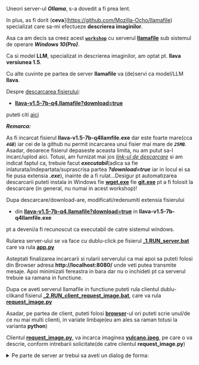 Uneori server-ul ***Ollama***,  s-a dovedit a fi prea lent. 

In plus, as fi dorit (**ceva**](https://github.com/Mozilla-Ocho/llamafile) specializat care sa-mi efectueze **descrierea imaginilor**. 

Asa ca am decis sa creez acest [**`workshop`**](https://github.com/Mozilla-Ocho/llamafile) cu serverul [**llamafile**](https://github.com/Mozilla-Ocho/llamafile) sub sistemul de operare ***Windows 10(Pro)***.

Ca si model **LLM**, specializat in descrierea imaginilor, am optat pt. **llava versiunea 1.5**.

Cu alte cuvinte pe partea de server **llamafile** va (de)servi ca model/LLM **llava**.

Despre [descarcarea fisierului](https://github.com/Mozilla-Ocho/llamafile): 

  - [**llava-v1.5-7b-q4.llamafile?download=true**](https://huggingface.co/Mozilla/llava-v1.5-7b-llamafile/resolve/main/llava-v1.5-7b-q4.llamafile?download=true) 

puteti citi [aici](https://python.langchain.com/v0.2/docs/integrations/llms/llamafile/)

***Remarca:***

As fi incarcat fisierul **llava-v1.5-7b-q4llamfile.exe** dar este foarte mare(cca ***`4GB`***) iar cei de la github nu permit incarcarea unui fisier mai mare de ***`25MB`***. Asadar, deoarece fisierul depaseste aceasta limita, nu am putut sa-l incarc/uplod aici. Totusi, am furnizat mai jos [*link-ul de descarcare*](https://huggingface.co/Mozilla/llava-v1.5-7b-llamafile/resolve/main/llava-v1.5-7b-q4.llamafile?download=true) si am indicat faptul ca, trebuie facut ***executabil***(adica sa fie inlaturata/indepartata/suprascrisa partea ***?download=true*** iar in locul ei sa fie pusa extensia ***.exe***), inainte de a fi rulat...Desigur pt automatizarea descarcarii puteti instala in Windows fie [**wget.exe**](https://builtvisible.com/download-your-website-with-wget/) fie [**git.exe**](https://www.simplilearn.com/tutorials/git-tutorial/git-installation-on-windows) pt a fi folosit la descarcare (in general, nu numai in acest workshop)!


Dupa descarcare/download-are, modificati/redenumiti extensia fisierului

 - din [**llava-v1.5-7b-q4.llamafile?download=true**](https://huggingface.co/Mozilla/llava-v1.5-7b-llamafile/resolve/main/llava-v1.5-7b-q4.llamafile?download=true) in **llava-v1.5-7b-q4llamfile.exe**

pt a deveni/a fi recunoscut ca executabil de catre sistemul windows.

Rularea server-ului se va face cu dublu-click pe fisierul [**_1.RUN_server.bat**](https://github.com/stefanache/MFP-ANAF-RO/blob/main/python/llamafile_llava/_1.RUN_server.bat) care va rula [**app.py**](https://github.com/stefanache/MFP-ANAF-RO/blob/main/python/llamafile_llava/app.py)

Asteptati finalizarea incarcarii si rularii serverului ca mai apoi sa puteti folosi din Browser adresa **http://localhost:8080/** unde veti putea transmite mesaje. Apoi minimizati fereastra in bara dar nu o inchideti pt ca serverul trebuie sa ramana in functiune.

Dupa ce aveti serverul llamafile in functiune puteti rula clientul dublu-clikand fisierul [**_2.RUN_client_request_image.bat**](https://github.com/stefanache/MFP-ANAF-RO/blob/main/python/llamafile_llava/_2.RUN_client_request_image.bat), care va rula [**request_image.py**](https://github.com/stefanache/MFP-ANAF-RO/blob/main/python/llamafile_llava/request_image.py)

Asadar, pe partea de client, puteti folosi [**browser**](http://localhost:8080/)-ul ori puteti scrie unul/de ce nu mai multi clienti, in variate limbaje(eu am ales sa raman totusi la varianta **python**)

Clientul [**request_image.py**](https://github.com/stefanache/MFP-ANAF-RO/blob/main/python/llamafile_llava/request_image.py), va incarca imaginea [**vulcano.jpeg**](https://github.com/stefanache/MFP-ANAF-RO/blob/main/python/llamafile_llava/vulcano.jpeg), pe care o va descrie, conform intrebarii solicitate(de catre clientul **request_image.py**)

<details><summary>Pe parte de server ar trebui sa aveti un dialog de forma:</summary>
https://github.com/Mozilla-Ocho/llamafile
- dupa descarcarea modelului llamafileva(interpreteaza si imagini), pe wgetindows 10(Pro), trebuie ...
... adaugata extensia .exe,...
... pt a deveni executabil!
rulam executabilul LLM-ului llava - versiune 1.5
nu inchideti fereastra serverului local Llava(oprirea se face cu CTRL+C) ci doar o minimizati
note: if you have an AMD or NVIDIA GPU then you need to pass -ngl 9999 to enable GPU offloading
{"build":1500,"commit":"a30b324","function":"server_cli","level":"INFO","line":2869,"msg":"build info","tid":"10437056","timestamp":1725783948}
{"function":"server_cli","level":"INFO","line":2872,"msg":"system info","n_threads":4,"n_threads_batch":-1,"system_info":"AVX = 1 | AVX_VNNI = 0 | AVX2 = 1 | AVX512 = 0 | AVX512_VBMI = 0 | AVX512_VNNI = 0 | AVX512_BF16 = 0 | FMA = 1 | NEON = 0 | ARM_FMA = 0 | F16C = 1 | FP16_VA = 0 | WASM_SIMD = 0 | BLAS = 0 | SSE3 = 1 | SSSE3 = 1 | VSX = 0 | MATMUL_INT8 = 0 | LLAMAFILE = 1 | ","tid":"10437056","timestamp":1725783948,"total_threads":4}
{"function":"load_model","level":"INFO","line":435,"msg":"Multi Modal Mode Enabled","tid":"10437056","timestamp":1725783948}
clip_model_load: model name:   openai/clip-vit-large-patch14-336
clip_model_load: description:  image encoder for LLaVA
clip_model_load: GGUF version: 3
clip_model_load: alignment:    32
clip_model_load: n_tensors:    377
clip_model_load: n_kv:         19
clip_model_load: ftype:        q4_0
clip_model_load: loaded meta data with 19 key-value pairs and 377 tensors from llava-v1.5-7b-mmproj-Q4_0.gguf
clip_model_load: Dumping metadata keys/values. Note: KV overrides do not apply in this output.
clip_model_load: - kv   0:                       general.architecture str              = clip
clip_model_load: - kv   1:                      clip.has_text_encoder bool             = false
clip_model_load: - kv   2:                    clip.has_vision_encoder bool             = true
clip_model_load: - kv   3:                   clip.has_llava_projector bool             = true
clip_model_load: - kv   4:                          general.file_type u32              = 2
clip_model_load: - kv   5:                               general.name str              = openai/clip-vit-large-patch14-336
clip_model_load: - kv   6:                        general.description str              = image encoder for LLaVA
clip_model_load: - kv   7:                     clip.vision.image_size u32              = 336
clip_model_load: - kv   8:                     clip.vision.patch_size u32              = 14
clip_model_load: - kv   9:               clip.vision.embedding_length u32              = 1024
clip_model_load: - kv  10:            clip.vision.feed_forward_length u32              = 4096
clip_model_load: - kv  11:                 clip.vision.projection_dim u32              = 768
clip_model_load: - kv  12:           clip.vision.attention.head_count u32              = 16
clip_model_load: - kv  13:   clip.vision.attention.layer_norm_epsilon f32              = 0.000010
clip_model_load: - kv  14:                    clip.vision.block_count u32              = 23
clip_model_load: - kv  15:                     clip.vision.image_mean arr[f32,3]       = [0.481455, 0.457828, 0.408211]
clip_model_load: - kv  16:                      clip.vision.image_std arr[f32,3]       = [0.268630, 0.261303, 0.275777]
clip_model_load: - kv  17:                              clip.use_gelu bool             = false
clip_model_load: - kv  18:               general.quantization_version u32              = 2
clip_model_load: - type  f32:  235 tensors
clip_model_load: - type  f16:    1 tensors
clip_model_load: - type q4_0:  141 tensors
clip_model_load: CLIP using CPU backend
clip_model_load: text_encoder:   0
clip_model_load: vision_encoder: 1
clip_model_load: llava_projector:  1
clip_model_load: model size:     169.18 MB
clip_model_load: metadata size:  0.17 MB
clip_model_load: params backend buffer size =  169.18 MB (377 tensors)
clip_model_load: compute allocated memory: 32.89 MB
llama_model_loader: loaded meta data with 19 key-value pairs and 291 tensors from llava-v1.5-7b-Q4_K.gguf (version GGUF V3 (latest))
llama_model_loader: Dumping metadata keys/values. Note: KV overrides do not apply in this output.
llama_model_loader: - kv   0:                       general.architecture str              = llama
llama_model_loader: - kv   1:                               general.name str              = LLaMA v2
llama_model_loader: - kv   2:                       llama.context_length u32              = 4096
llama_model_loader: - kv   3:                     llama.embedding_length u32              = 4096
llama_model_loader: - kv   4:                          llama.block_count u32              = 32
llama_model_loader: - kv   5:                  llama.feed_forward_length u32              = 11008
llama_model_loader: - kv   6:                 llama.rope.dimension_count u32              = 128
llama_model_loader: - kv   7:                 llama.attention.head_count u32              = 32
llama_model_loader: - kv   8:              llama.attention.head_count_kv u32              = 32
llama_model_loader: - kv   9:     llama.attention.layer_norm_rms_epsilon f32              = 0.000010
llama_model_loader: - kv  10:                          general.file_type u32              = 15
llama_model_loader: - kv  11:                       tokenizer.ggml.model str              = llama
llama_model_loader: - kv  12:                      tokenizer.ggml.tokens arr[str,32000]   = ["<unk>", "<s>", "</s>", "<0x00>", "<...
llama_model_loader: - kv  13:                      tokenizer.ggml.scores arr[f32,32000]   = [0.000000, 0.000000, 0.000000, 0.0000...
llama_model_loader: - kv  14:                  tokenizer.ggml.token_type arr[i32,32000]   = [2, 3, 3, 6, 6, 6, 6, 6, 6, 6, 6, 6, ...
llama_model_loader: - kv  15:                tokenizer.ggml.bos_token_id u32              = 1
llama_model_loader: - kv  16:                tokenizer.ggml.eos_token_id u32              = 2
llama_model_loader: - kv  17:            tokenizer.ggml.padding_token_id u32              = 0
llama_model_loader: - kv  18:               general.quantization_version u32              = 2
llama_model_loader: - type  f32:   65 tensors
llama_model_loader: - type q4_K:  193 tensors
llama_model_loader: - type q6_K:   33 tensors
llm_load_vocab: special tokens definition check successful ( 259/32000 ).
llm_load_print_meta: format           = GGUF V3 (latest)
llm_load_print_meta: arch             = llama
llm_load_print_meta: vocab type       = SPM
llm_load_print_meta: n_vocab          = 32000
llm_load_print_meta: n_merges         = 0
llm_load_print_meta: n_ctx_train      = 4096
llm_load_print_meta: n_embd           = 4096
llm_load_print_meta: n_head           = 32
llm_load_print_meta: n_head_kv        = 32
llm_load_print_meta: n_layer          = 32
llm_load_print_meta: n_rot            = 128
llm_load_print_meta: n_swa            = 0
llm_load_print_meta: n_embd_head_k    = 128
llm_load_print_meta: n_embd_head_v    = 128
llm_load_print_meta: n_gqa            = 1
llm_load_print_meta: n_embd_k_gqa     = 4096
llm_load_print_meta: n_embd_v_gqa     = 4096
llm_load_print_meta: f_norm_eps       = 0.0e+00
llm_load_print_meta: f_norm_rms_eps   = 1.0e-05
llm_load_print_meta: f_clamp_kqv      = 0.0e+00
llm_load_print_meta: f_max_alibi_bias = 0.0e+00
llm_load_print_meta: f_logit_scale    = 0.0e+00
llm_load_print_meta: n_ff             = 11008
llm_load_print_meta: n_expert         = 0
llm_load_print_meta: n_expert_used    = 0
llm_load_print_meta: causal attn      = 1
llm_load_print_meta: pooling type     = 0
llm_load_print_meta: rope type        = 0
llm_load_print_meta: rope scaling     = linear
llm_load_print_meta: freq_base_train  = 10000.0
llm_load_print_meta: freq_scale_train = 1
llm_load_print_meta: n_yarn_orig_ctx  = 4096
llm_load_print_meta: rope_finetuned   = unknown
llm_load_print_meta: ssm_d_conv       = 0
llm_load_print_meta: ssm_d_inner      = 0
llm_load_print_meta: ssm_d_state      = 0
llm_load_print_meta: ssm_dt_rank      = 0
llm_load_print_meta: model type       = 7B
llm_load_print_meta: model ftype      = Q4_K - Medium
llm_load_print_meta: model params     = 6.74 B
llm_load_print_meta: model size       = 3.80 GiB (4.84 BPW)
llm_load_print_meta: general.name     = LLaMA v2
llm_load_print_meta: BOS token        = 1 '<s>'
llm_load_print_meta: EOS token        = 2 '</s>'
llm_load_print_meta: UNK token        = 0 '<unk>'
llm_load_print_meta: PAD token        = 0 '<unk>'
llm_load_print_meta: LF token         = 13 '<0x0A>'
llm_load_tensors: ggml ctx size =    0.17 MiB
llm_load_tensors:        CPU buffer size =  3891.24 MiB
..................................................................................................
llama_new_context_with_model: n_ctx      = 2048
llama_new_context_with_model: n_batch    = 2048
llama_new_context_with_model: n_ubatch   = 512
llama_new_context_with_model: flash_attn = 0
llama_new_context_with_model: freq_base  = 10000.0
llama_new_context_with_model: freq_scale = 1
llama_kv_cache_init:        CPU KV buffer size =  1024.00 MiB
llama_new_context_with_model: KV self size  = 1024.00 MiB, K (f16):  512.00 MiB, V (f16):  512.00 MiB
llama_new_context_with_model:        CPU  output buffer size =     0.14 MiB
llama_new_context_with_model:        CPU compute buffer size =   164.01 MiB
llama_new_context_with_model: graph nodes  = 1030
llama_new_context_with_model: graph splits = 1
{"function":"initialize","level":"INFO","line":489,"msg":"initializing slots","n_slots":1,"tid":"10437056","timestamp":1725783998}
{"function":"initialize","level":"INFO","line":498,"msg":"new slot","n_ctx_slot":2048,"slot_id":0,"tid":"10437056","timestamp":1725783998}
{"function":"server_cli","level":"INFO","line":3090,"msg":"model loaded","tid":"10437056","timestamp":1725783998}

llama server listening at http://127.0.0.1:8080

In the sandboxing block!
warning: this OS doesn't support pledge() security
{"function":"server_cli","hostname":"127.0.0.1","level":"INFO","line":3213,"msg":"HTTP server listening","port":"8080","tid":"10437056","timestamp":1725783998}
{"function":"update_slots","level":"INFO","line":1659,"msg":"all slots are idle and system prompt is empty, clear the KV cache","tid":"10437056","timestamp":1725783998}
{"function":"log_server_request","level":"INFO","line":2794,"method":"GET","msg":"request","params":{},"path":"/","remote_addr":"127.0.0.1","remote_port":59414,"status":200,"tid":"545385807360","timestamp":1725784052}
{"function":"log_server_request","level":"INFO","line":2794,"method":"GET","msg":"request","params":{},"path":"/json-schema-to-grammar.mjs","remote_addr":"127.0.0.1","remote_port":59414,"status":200,"tid":"545385807360","timestamp":1725784053}
{"function":"log_server_request","level":"INFO","line":2794,"method":"GET","msg":"request","params":{},"path":"/index.js","remote_addr":"127.0.0.1","remote_port":59415,"status":200,"tid":"438563197392","timestamp":1725784053}
{"function":"log_server_request","level":"INFO","line":2794,"method":"GET","msg":"request","params":{},"path":"/completion.js","remote_addr":"127.0.0.1","remote_port":59414,"status":200,"tid":"545385807360","timestamp":1725784053}
{"function":"log_server_request","level":"INFO","line":2794,"method":"GET","msg":"request","params":{},"path":"/favicon.ico","remote_addr":"127.0.0.1","remote_port":59414,"status":404,"tid":"545385807360","timestamp":1725784053}
{"function":"launch_slot_with_data","level":"INFO","line":884,"msg":"slot is processing task","slot_id":0,"task_id":0,"tid":"10437056","timestamp":1725784069}
{"function":"update_slots","level":"INFO","line":1910,"msg":"kv cache rm [p0, end)","p0":0,"slot_id":0,"task_id":0,"tid":"10437056","timestamp":1725784069}
encode_image_with_clip: image embedding created: 576 tokens
encode_image_with_clip: image encoded in  5739.65 ms by CLIP (    9.96 ms per image patch)

...

<details>
